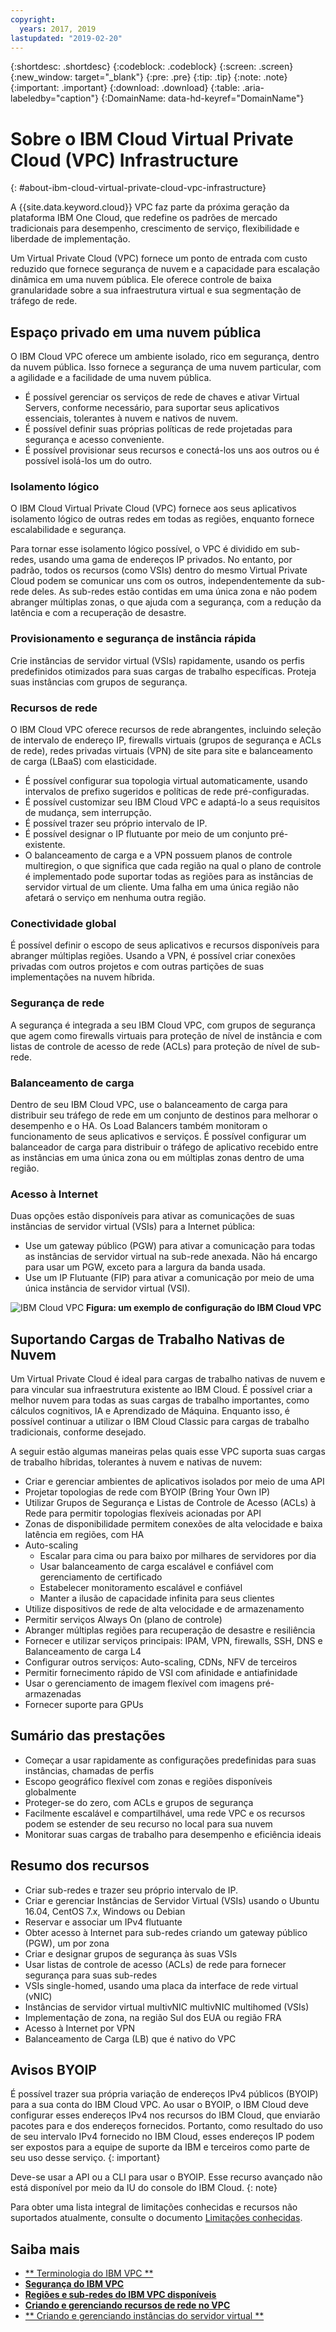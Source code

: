 ```yaml
---
copyright:
  years: 2017, 2019
lastupdated: "2019-02-20"
---
```


{:shortdesc: .shortdesc}
{:codeblock: .codeblock}
{:screen: .screen}
{:new_window: target="_blank"}
{:pre: .pre}
{:tip: .tip}
{:note: .note}
{:important: .important}
{:download: .download}
{:table: .aria-labeledby="caption"}
{:DomainName: data-hd-keyref="DomainName"}

# Sobre o IBM Cloud Virtual Private Cloud (VPC) Infrastructure
{: #about-ibm-cloud-virtual-private-cloud-vpc-infrastructure}

A {{site.data.keyword.cloud}} VPC faz parte da próxima geração da plataforma IBM One Cloud, que redefine os padrões de mercado tradicionais para desempenho, crescimento de serviço, flexibilidade e liberdade de implementação.

Um Virtual Private Cloud (VPC) fornece um ponto de entrada com custo reduzido que fornece segurança de nuvem e a capacidade para escalação dinâmica em uma nuvem pública.
Ele oferece controle de baixa granularidade sobre a sua infraestrutura virtual e sua segmentação de tráfego de rede.

## Espaço privado em uma nuvem pública
O IBM Cloud VPC oferece um ambiente isolado, rico em segurança, dentro da nuvem pública. Isso fornece a segurança de uma nuvem particular, com a agilidade e a facilidade de uma nuvem pública.

 * É possível gerenciar os serviços de rede de chaves e ativar Virtual Servers, conforme necessário, para suportar seus aplicativos essenciais, tolerantes à nuvem e nativos de nuvem.
 * É possível definir suas próprias políticas de rede projetadas para segurança e acesso conveniente.
 * É possível provisionar seus recursos e conectá-los uns aos outros ou é possível isolá-los um do outro.

### Isolamento lógico
O IBM Cloud Virtual Private Cloud (VPC) fornece aos seus aplicativos isolamento lógico de outras redes em todas as regiões, enquanto fornece escalabilidade e segurança.

Para tornar esse isolamento lógico possível, o VPC é dividido em sub-redes, usando uma gama de endereços IP privados. No entanto, por padrão, todos os recursos (como VSIs) dentro do mesmo Virtual Private Cloud podem se comunicar uns com os outros, independentemente da sub-rede deles. As sub-redes estão contidas em uma única zona e não podem abranger múltiplas zonas, o que ajuda com a segurança, com a redução da latência e com a recuperação de desastre.

### Provisionamento e segurança de instância rápida

Crie instâncias de servidor virtual (VSIs) rapidamente, usando os perfis predefinidos otimizados para suas cargas de trabalho específicas. Proteja suas instâncias com grupos de segurança.

### Recursos de rede
O IBM Cloud VPC oferece recursos de rede abrangentes, incluindo seleção de intervalo de endereço IP, firewalls virtuais (grupos de segurança e ACLs de rede), redes privadas virtuais (VPN) de site para site e balanceamento de carga (LBaaS) com elasticidade.

 * É possível configurar sua topologia virtual automaticamente, usando intervalos de prefixo sugeridos e políticas de rede pré-configuradas.
 * É possível customizar seu IBM Cloud VPC e adaptá-lo a seus requisitos de mudança, sem interrupção.
 * É possível trazer seu próprio intervalo de IP.
 * É possível designar o IP flutuante por meio de um conjunto pré-existente.
 * O balanceamento de carga e a VPN possuem planos de controle multiregion, o que significa que cada região na qual o plano de controle é implementado pode suportar todas as regiões para as instâncias de servidor virtual de um cliente. Uma falha em uma única região não afetará o serviço em nenhuma outra região.

### Conectividade global
É possível definir o escopo de seus aplicativos e recursos disponíveis para abranger múltiplas regiões. Usando a VPN, é possível criar conexões privadas com outros projetos e com outras partições de suas implementações na nuvem híbrida.

### Segurança de rede
A segurança é integrada a seu IBM Cloud VPC, com grupos de segurança que agem como firewalls virtuais para proteção de nível de instância e com listas de controle de acesso de rede (ACLs) para proteção de nível de sub-rede.

### Balanceamento de carga
Dentro de seu IBM Cloud VPC, use o balanceamento de carga para distribuir seu tráfego de rede em um conjunto de destinos para melhorar o desempenho e o HA. Os Load Balancers também monitoram o funcionamento de seus aplicativos e serviços. É possível configurar um balanceador de carga para distribuir o tráfego de aplicativo recebido entre as instâncias em uma única zona ou em múltiplas zonas dentro de uma região.

### Acesso à Internet
Duas opções estão disponíveis para ativar as comunicações de suas instâncias de servidor virtual (VSIs) para a Internet pública:
* Use um gateway público (PGW) para ativar a comunicação para todas as instâncias de servidor virtual na sub-rede anexada. Não há encargo para usar um PGW, exceto para a largura da banda usada.
* Use um IP Flutuante (FIP) para ativar a comunicação por meio de uma única instância de servidor virtual (VSI).

![IBM Cloud VPC](images/vpc-experience.png)
**Figura: um exemplo de configuração do IBM Cloud VPC**

## Suportando Cargas de Trabalho Nativas de Nuvem

Um Virtual Private Cloud é ideal para cargas de trabalho nativas de nuvem e para vincular sua infraestrutura existente ao IBM Cloud. É possível criar a melhor nuvem para todas as suas cargas de trabalho importantes, como cálculos cognitivos, IA e Aprendizado de Máquina. Enquanto isso, é possível continuar a utilizar o IBM Cloud Classic para cargas de trabalho tradicionais, conforme desejado.

A seguir estão algumas maneiras pelas quais esse VPC suporta suas cargas de trabalho híbridas, tolerantes à nuvem e nativas de nuvem:

 * Criar e gerenciar ambientes de aplicativos isolados por meio de uma API
 * Projetar topologias de rede com BYOIP (Bring Your Own IP)
 * Utilizar Grupos de Segurança e Listas de Controle de Acesso (ACLs) à Rede para permitir topologias flexíveis acionadas por API
 * Zonas de disponibilidade permitem conexões de alta velocidade e baixa latência em regiões, com HA
 * Auto-scaling
   * Escalar para cima ou para baixo por milhares de servidores por dia
   * Usar balanceamento de carga escalável e confiável com gerenciamento de certificado
   * Estabelecer monitoramento escalável e confiável
   * Manter a ilusão de capacidade infinita para seus clientes
 * Utilize dispositivos de rede de alta velocidade e de armazenamento
 * Permitir serviços Always On (plano de controle)
 * Abranger múltiplas regiões para recuperação de desastre e resiliência
 * Fornecer e utilizar serviços principais: IPAM, VPN, firewalls, SSH, DNS e Balanceamento de carga L4
 * Configurar outros serviços: Auto-scaling, CDNs, NFV de terceiros
 * Permitir fornecimento rápido de VSI com afinidade e antiafinidade
 * Usar o gerenciamento de imagem flexível com imagens pré-armazenadas
 * Fornecer suporte para GPUs

## Sumário das prestações

 * Começar a usar rapidamente as configurações predefinidas para suas instâncias, chamadas de perfis
 * Escopo geográfico flexível com zonas e regiões disponíveis globalmente
 * Proteger-se do zero, com ACLs e grupos de segurança
 * Facilmente escalável e compartilhável, uma rede VPC e os recursos podem se estender de seu recurso no local para sua nuvem
 * Monitorar suas cargas de trabalho para desempenho e eficiência ideais

## Resumo dos recursos

  * Criar sub-redes e trazer seu próprio intervalo de IP.
  * Criar e gerenciar Instâncias de Servidor Virtual (VSIs) usando o Ubuntu 16.04, CentOS 7.x, Windows ou Debian
  * Reservar e associar um IPv4 flutuante
  * Obter acesso à Internet para sub-redes criando um gateway público (PGW), um por zona
  * Criar e designar grupos de segurança às suas VSIs
  * Usar listas de controle de acesso (ACLs) de rede para fornecer segurança para suas sub-redes
  * VSIs single-homed, usando uma placa da interface de rede virtual (vNIC)
  * Instâncias de servidor virtual multivNIC multivNIC multihomed (VSIs)
  * Implementação de zona, na região Sul dos EUA ou região FRA
  * Acesso à Internet por VPN
  * Balanceamento de Carga (LB) que é nativo do VPC

## Avisos BYOIP

É possível trazer sua própria variação de endereços IPv4 públicos (BYOIP) para a sua conta do IBM Cloud VPC. Ao usar o BYOIP, o IBM Cloud deve configurar esses endereços IPv4 nos recursos do IBM Cloud, que enviarão pacotes para e dos endereços fornecidos. Portanto, como resultado do uso de seu intervalo IPv4 fornecido no IBM Cloud, esses endereços IP podem ser expostos para a equipe de suporte da IBM e terceiros como parte de seu uso desse serviço.
{: important}

Deve-se usar a API ou a CLI para usar o BYOIP. Esse recurso avançado não está disponível por meio da IU do console do IBM Cloud.
{: note}

Para obter uma lista integral de limitações conhecidas e recursos não suportados atualmente, consulte o documento [Limitações conhecidas](/docs/infrastructure/vpc?topic=vpc-known-limitations).

## Saiba mais

* [ ** Terminologia do IBM VPC ** ](/docs/infrastructure/vpc?topic=vpc-vpc-glossary)
* [**Segurança do IBM VPC**](https://{DomainName}/docs/infrastructure/vpc-network?topic=vpc-network-security-in-your-ibm-cloud-vpc#security-in-your-ibm-cloud-vpc)
* [**Regiões e sub-redes do IBM VPC disponíveis**](https://{DomainName}/docs/infrastructure/vpc-network?topic=vpc-network-working-with-ip-address-ranges-address-prefixes-regions-and-subnets)
* [**Criando e gerenciando recursos de rede no VPC**](/docs/infrastructure/vpc?topic=vpc-creating-and-managing-network-resources-in-vpc)
* [ ** Criando e gerenciando instâncias do servidor virtual ** ](/docs/infrastructure/vpc?topic=vpc-creating-and-managing-virtual-server-instances)
